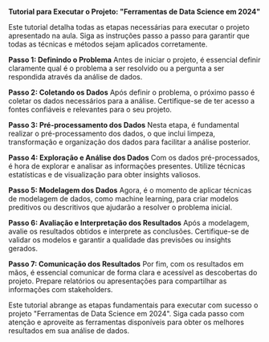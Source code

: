 **Tutorial para Executar o Projeto: "Ferramentas de Data Science em 2024"**

Este tutorial detalha todas as etapas necessárias para executar o projeto apresentado na aula. Siga as instruções passo a passo para garantir que todas as técnicas e métodos sejam aplicados corretamente.

**Passo 1: Definindo o Problema**
Antes de iniciar o projeto, é essencial definir claramente qual é o problema a ser resolvido ou a pergunta a ser respondida através da análise de dados.

**Passo 2: Coletando os Dados**
Após definir o problema, o próximo passo é coletar os dados necessários para a análise. Certifique-se de ter acesso a fontes confiáveis e relevantes para o seu projeto.

**Passo 3: Pré-processamento dos Dados**
Nesta etapa, é fundamental realizar o pré-processamento dos dados, o que inclui limpeza, transformação e organização dos dados para facilitar a análise posterior.

**Passo 4: Exploração e Análise dos Dados**
Com os dados pré-processados, é hora de explorar e analisar as informações presentes. Utilize técnicas estatísticas e de visualização para obter insights valiosos.

**Passo 5: Modelagem dos Dados**
Agora, é o momento de aplicar técnicas de modelagem de dados, como machine learning, para criar modelos preditivos ou descritivos que ajudarão a resolver o problema inicial.

**Passo 6: Avaliação e Interpretação dos Resultados**
Após a modelagem, avalie os resultados obtidos e interprete as conclusões. Certifique-se de validar os modelos e garantir a qualidade das previsões ou insights gerados.

**Passo 7: Comunicação dos Resultados**
Por fim, com os resultados em mãos, é essencial comunicar de forma clara e acessível as descobertas do projeto. Prepare relatórios ou apresentações para compartilhar as informações com stakeholders.

Este tutorial abrange as etapas fundamentais para executar com sucesso o projeto "Ferramentas de Data Science em 2024". Siga cada passo com atenção e aproveite as ferramentas disponíveis para obter os melhores resultados em sua análise de dados.